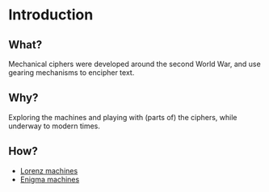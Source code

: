 # Introduction

## What?

Mechanical ciphers were developed around the second World War, and use gearing mechanisms to encipher text.

## Why?

Exploring the machines and playing with (parts of) the ciphers, while underway to modern times.

## How?

* [Lorenz machines](https://github.com/tymyrddin/scripts-mechanical-ciphers/tree/main/lorenz)
* [Enigma machines](https://github.com/tymyrddin/scripts-mechanical-ciphers/tree/main/enigma)
